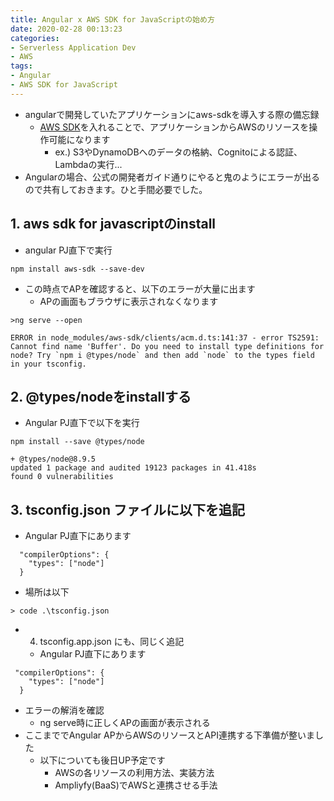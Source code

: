```yaml
---
title: Angular x AWS SDK for JavaScriptの始め方
date: 2020-02-28 00:13:23
categories:
- Serverless Application Dev
- AWS
tags: 
- Angular
- AWS SDK for JavaScript
---
```


- angularで開発していたアプリケーションにaws-sdkを導入する際の備忘録
    - [AWS SDK](https://aws.amazon.com/jp/tools/)を入れることで、アプリケーションからAWSのリソースを操作可能になります
        - ex.) S3やDynamoDBへのデータの格納、Cognitoによる認証、Lambdaの実行...
- Angularの場合、公式の開発者ガイド通りにやると鬼のようにエラーが出るので共有しておきます。ひと手間必要でした。

## 1. aws sdk for javascriptのinstall
- angular PJ直下で実行
```
npm install aws-sdk --save-dev
```
- この時点でAPを確認すると、以下のエラーが大量に出ます
    - APの画面もブラウザに表示されなくなります

```
>ng serve --open

ERROR in node_modules/aws-sdk/clients/acm.d.ts:141:37 - error TS2591: Cannot find name 'Buffer'. Do you need to install type definitions for node? Try `npm i @types/node` and then add `node` to the types field in your tsconfig.
```

## 2. @types/nodeをinstallする
- Angular PJ直下で以下を実行
```
npm install --save @types/node

+ @types/node@8.9.5
updated 1 package and audited 19123 packages in 41.418s
found 0 vulnerabilities
```

## 3. tsconfig.json ファイルに以下を追記
- Angular PJ直下にあります
```
  "compilerOptions": {
    "types": ["node"]
  }
```

- 場所は以下
```
> code .\tsconfig.json
```

- 4. tsconfig.app.json にも、同じく追記
    - Angular PJ直下にあります
```
 "compilerOptions": {
    "types": ["node"]
  }
```

- エラーの解消を確認
  - ng serve時に正しくAPの画面が表示される
- ここまででAngular APからAWSのリソースとAPI連携する下準備が整いました
    - 以下についても後日UP予定です
        - AWSの各リソースの利用方法、実装方法
        - Ampliyfy(BaaS)でAWSと連携させる手法